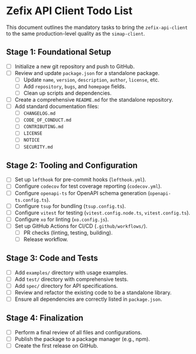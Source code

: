 
# Zefix API Client Todo List

This document outlines the mandatory tasks to bring the `zefix-api-client` to the same production-level quality as the `simap-client`.

## Stage 1: Foundational Setup

- [ ] Initialize a new git repository and push to GitHub.
- [ ] Review and update `package.json` for a standalone package.
  - [ ] Update `name`, `version`, `description`, `author`, `license`, etc.
  - [ ] Add `repository`, `bugs`, and `homepage` fields.
  - [ ] Clean up scripts and dependencies.
- [ ] Create a comprehensive `README.md` for the standalone repository.
- [ ] Add standard documentation files:
  - [ ] `CHANGELOG.md`
  - [ ] `CODE_OF_CONDUCT.md`
  - [ ] `CONTRIBUTING.md`
  - [ ] `LICENSE`
  - [ ] `NOTICE`
  - [ ] `SECURITY.md`

## Stage 2: Tooling and Configuration

- [ ] Set up `lefthook` for pre-commit hooks (`lefthook.yml`).
- [ ] Configure `codecov` for test coverage reporting (`codecov.yml`).
- [ ] Configure `openapi-ts` for OpenAPI schema generation (`openapi-ts.config.ts`).
- [ ] Configure `tsup` for bundling (`tsup.config.ts`).
- [ ] Configure `vitest` for testing (`vitest.config.node.ts`, `vitest.config.ts`).
- [ ] Configure `xo` for linting (`xo.config.js`).
- [ ] Set up GitHub Actions for CI/CD (`.github/workflows/`).
  - [ ] PR checks (linting, testing, building).
  - [ ] Release workflow.

## Stage 3: Code and Tests

- [ ] Add `examples/` directory with usage examples.
- [ ] Add `test/` directory with comprehensive tests.
- [ ] Add `spec/` directory for API specifications.
- [ ] Review and refactor the existing code to be a standalone library.
- [ ] Ensure all dependencies are correctly listed in `package.json`.

## Stage 4: Finalization

- [ ] Perform a final review of all files and configurations.
- [ ] Publish the package to a package manager (e.g., npm).
- [ ] Create the first release on GitHub.
